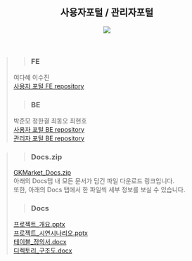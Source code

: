 <div align=center><h2>사용자포털 / 관리자포털</h2></div>

<p align="center">
<img src="https://user-images.githubusercontent.com/94984063/155962173-e46894da-c522-4b6c-a174-24ffcdb29836.png">
</p> <br>

>> ### FE
> 여다혜
> 이수진<br/>
> [사용자 포털 FE repository](https://github.com/SGABF/MarketWeb)<br>
>> ### BE
> 박준모
> 정한결
> 최동오
> 최현호<br/>
> [사용자 포털 BE repository](https://github.com/SGABF/MarketWebBack)<br>
> [관리자 포털 BE repository](https://github.com/SGABF/MarketAdminPage)<br>

>> ### Docs.zip
> [GKMarket_Docs.zip](https://drive.google.com/file/d/1L0bsoXFUX7QffoRNMC9JGOz3bu0QCOuK/view?usp=sharing)<br>
> 아래의 Docs탭 내 모든 문서가 담긴 파일 다운로드 링크입니다.<br>
> 또한, 아래의 Docs 탭에서 한 파일씩 세부 정보를 보실 수 있습니다.<br>
>> ### Docs
> [프로젝트_개요.pptx](https://docs.google.com/presentation/d/1bZw3M0usmPobekUW9K-OE9X1WU5fUwUHmmVaZoPLjk8/edit?usp=sharing)<br>
> [프로젝트_시연시나리오.pptx](https://docs.google.com/presentation/d/1FjwQx8RLdNaYY-dBowIFMTnudKo-D8hEeHT4BNPYblQ/edit?usp=sharing)<br>
> [테이블_정의서.docx](https://docs.google.com/spreadsheets/d/1XGsPA9Yz0wX_RpwEfxsZ1RGeJFD92zrnqbWN8_N3F3o/edit?usp=sharing)<br>
> [디렉토리_구조도.docx](https://docs.google.com/document/d/1d_8QzZrIKS6OVQmQORIOx4tr6qsH8J9Bd1GmHdyuB8Q/edit?usp=sharing)<br>
